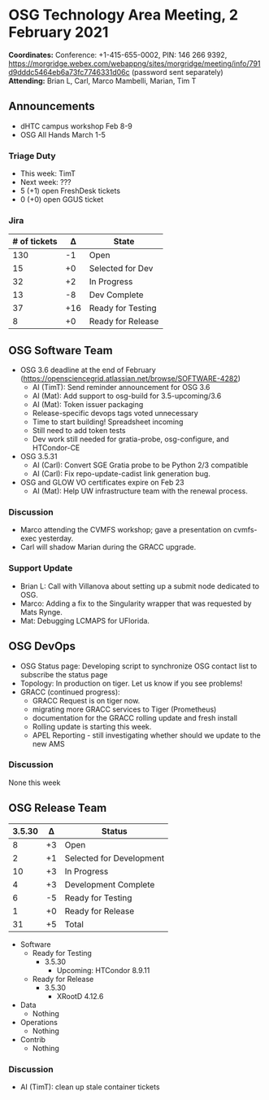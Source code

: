 # OSG Technology Area Meeting,  2 February 2021

**Coordinates:** Conference: +1-415-655-0002, PIN: 146 266 9392, <https://morgridge.webex.com/webappng/sites/morgridge/meeting/info/791d9dddc5464eb6a73fc7746331d06c> (password sent separately)  
**Attending:**   Brian L, Carl, Marco Mambelli, Marian, Tim T


## Announcements

-   dHTC campus workshop Feb 8-9
-   OSG All Hands March 1-5


### Triage Duty

-   This week: TimT
-   Next week: ???
-   5 (+1) open FreshDesk tickets
-   0 (+0) open GGUS ticket


### Jira

| # of tickets | &Delta; | State             |
|------------ |------- |----------------- |
| 130          | -1      | Open              |
| 15           | +0      | Selected for Dev  |
| 32           | +2      | In Progress       |
| 13           | -8      | Dev Complete      |
| 37           | +16     | Ready for Testing |
| 8            | +0      | Ready for Release |


## OSG Software Team

-   OSG 3.6 deadline at the end of February (<https://opensciencegrid.atlassian.net/browse/SOFTWARE-4282>)  
    -   AI (TimT): Send reminder announcement for OSG 3.6
    -   AI (Mat): Add support to osg-build for 3.5-upcoming/3.6
    -   AI (Mat): Token issuer packaging
    -   Release-specific devops tags voted unnecessary
    -   Time to start building! Spreadsheet incoming
    -   Still need to add token tests
    -   Dev work still needed for gratia-probe, osg-configure, and HTCondor-CE
-   OSG 3.5.31  
    -   AI (Carl): Convert SGE Gratia probe to be Python 2/3 compatible
    -   AI (Carl): Fix repo-update-cadist link generation bug.
-   OSG and GLOW VO certificates expire on Feb 23
    -   AI (Mat): Help UW infrastructure team with the renewal process.


### Discussion

- Marco attending the CVMFS workshop; gave a presentation on cvmfs-exec yesterday.
- Carl will shadow Marian during the GRACC upgrade.


### Support Update

- Brian L: Call with Villanova about setting up a submit node dedicated to OSG.
- Marco: Adding a fix to the Singularity wrapper that was requested by Mats Rynge.
- Mat: Debugging LCMAPS for UFlorida.


## OSG DevOps

-   OSG Status page: Developing script to synchronize OSG contact list to subscribe the status page
-   Topology: In production on tiger.  Let us know if you see problems!
-   GRACC (continued progress):  
    -   GRACC Request is on tiger now.
    -   migrating more GRACC services to Tiger (Prometheus)
    -   documentation for the GRACC rolling update and fresh install
    -   Rolling update is starting this week.
    -   APEL Reporting - still investigating whether should we update to the new AMS


### Discussion

None this week  


## OSG Release Team

| 3.5.30 | &Delta; | Status                   |
| ------ | ------- | ------------------------ |
| 8      | +3      | Open                     |
| 2      | +1      | Selected for Development |
| 10     | +3      | In Progress              |
| 4      | +3      | Development Complete     |
| 6      | -5      | Ready for Testing        |
| 1      | +0      | Ready for Release        |
| 31     | +5      | Total                    |

-   Software  
    -   Ready for Testing  
        -   3.5.30  
            -   Upcoming: HTCondor 8.9.11
    -   Ready for Release  
        -   3.5.30  
            -   XRootD 4.12.6
-   Data  
    -   Nothing
-   Operations  
    -   Nothing
-   Contrib  
    -   Nothing


### Discussion

-   AI (TimT): clean up stale container tickets

